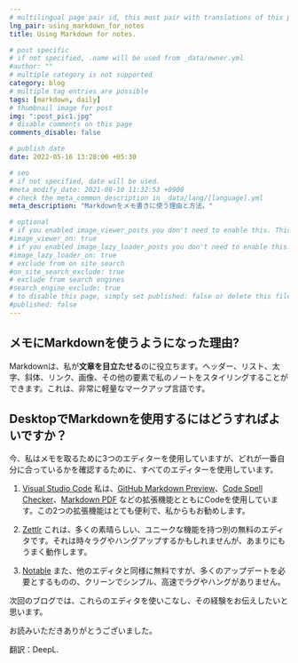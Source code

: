 ```yaml
---
# multilingual page pair id, this must pair with translations of this page. (This name must be unique)
lng_pair: using_markdown_for_notes
title: Using Markdown for notes.

# post specific
# if not specified, .name will be used from _data/owner.yml
#author: ""
# multiple category is not supported
category: blog
# multiple tag entries are possible
tags: [markdown, daily]
# thumbnail image for post
img: ":post_pic1.jpg"
# disable comments on this page
comments_disable: false

# publish date
date: 2022-05-16 13:28:00 +05:30

# seo
# if not specified, date will be used.
#meta_modify_date: 2021-08-10 11:32:53 +0900
# check the meta_common_description in _data/lang/[language].yml
meta_description: "Markdownをメモ書きに使う理由と方法。"

# optional
# if you enabled image_viewer_posts you don't need to enable this. This is only if image_viewer_posts = false
#image_viewer_on: true
# if you enabled image_lazy_loader_posts you don't need to enable this. This is only if image_lazy_loader_posts = false
#image_lazy_loader_on: true
# exclude from on site search
#on_site_search_exclude: true
# exclude from search engines
#search_engine_exclude: true
# to disable this page, simply set published: false or delete this file
#published: false
---
```


## メモにMarkdownを使うようになった理由?

Markdownは、私が**文章を目立たせる**のに役立ちます。ヘッダー、リスト、太字、斜体、リンク、画像、その他の要素で私のノートをスタイリングすることができます。これは、非常に軽量なマークアップ言語です。

## DesktopでMarkdownを使用するにはどうすればよいですか？

今、私はメモを取るために3つのエディターを使用していますが、どれが一番自分に合っているかを確認するために、すべてのエディターを使用しています。

1. [Visual Studio Code](https://code.visualstudio.com/)
私は、[GitHub Markdown Preview](https://marketplace.visualstudio.com/items?itemName=bierner.github-markdown-preview)、[Code Spell Checker](https://marketplace.visualstudio.com/items?itemName=streetsidesoftware.code-spell-checker)、[Markdown PDF](https://marketplace.visualstudio.com/items?itemName=yzane.markdown-pdf) などの拡張機能とともにCodeを使用しています。この2つの拡張機能はとても便利で、私からもお勧めします。

2. [Zettlr](https://www.zettlr.com/)
これは、多くの素晴らしい、ユニークな機能を持つ別の無料のエディタです。それは時々ラグやハングアップするかもしれませんが、あまりにもうまく動作します。

3. [Notable](https://notable.app)
また、他のエディタと同様に無料ですが、多くのアップデートを必要とするものの、クリーンでシンプル、高速でラグやハングがありません。

次回のブログでは、これらのエディタを使いこなし、その経験をお伝えしたいと思います。

お読みいただきありがとうございました。

翻訳：DeepL.
